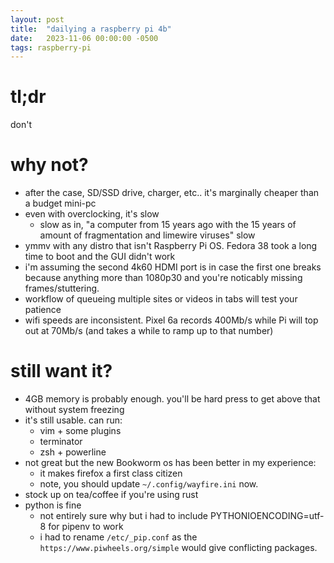 ```yaml
---
layout: post
title:  "dailying a raspberry pi 4b"
date:   2023-11-06 00:00:00 -0500
tags: raspberry-pi
---
```


# tl;dr
don't

# why not?
- after the case, SD/SSD drive, charger, etc.. it's marginally cheaper than a budget mini-pc
- even with overclocking, it's slow
  - slow as in, "a computer from 15 years ago with the 15 years of amount of fragmentation and limewire viruses" slow
- ymmv with any distro that isn't Raspberry Pi OS. Fedora 38 took a long time to boot and the GUI didn't work
- i'm assuming the second 4k60 HDMI port is in case the first one breaks because anything more than 1080p30 and you're noticably missing frames/stuttering.
- workflow of queueing multiple sites or videos in tabs will test your patience
- wifi speeds are inconsistent. Pixel 6a records 400Mb/s while Pi will top out at 70Mb/s (and takes a while to ramp up to that number)

# still want it?
- 4GB memory is probably enough. you'll be hard press to get above that without system freezing
- it's still usable. can run:
  - vim + some plugins
  - terminator
  - zsh + powerline
- not great but the new Bookworm os has been better in my experience:
  - it makes firefox a first class citizen
  - note, you should update `~/.config/wayfire.ini` now.
- stock up on tea/coffee if you're using rust
- python is fine
  - not entirely sure why but i had to include PYTHONIOENCODING=utf-8 for pipenv to work
  - i had to rename `/etc/_pip.conf` as the `https://www.piwheels.org/simple` would give conflicting packages.
